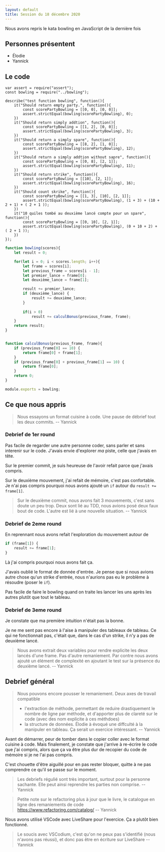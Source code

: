 ```yaml
---
layout: default
title: Session du 18 décembre 2020
---
```


Nous avons repris le kata bowling en JavaScript de la dernière fois

## Personnes présentent

- Élodie
- Yannick

## Le code

```javascript=
var assert = require("assert");
const bowling = require("../bowling");

describe("test function bowling", function(){
    it("Should return empty party.", function(){
        const scorePartyBowling = [[0, 0], [0, 0]];
        assert.strictEqual(bowling(scorePartyBowling), 0);
    })
    it("Should return simply addtion", function(){
        const scorePartyBowling = [[1, 2], [0, 0]];
        assert.strictEqual(bowling(scorePartyBowling), 3);
    })
    it("Should return a simply spare", function(){
        const scorePartyBowling = [[8, 2], [1, 0]];
        assert.strictEqual(bowling(scorePartyBowling), 12);
    })
    it("Should return a simply addtion without sapre", function(){
        const scorePartyBowling = [[0, 8], [2, 1]];
        assert.strictEqual(bowling(scorePartyBowling), 11);
    })
    it("Should return strike", function(){
        const scorePartyBowling = [[10], [2, 1]];
        assert.strictEqual(bowling(scorePartyBowling), 16);
    })
    it("Should count skrike", function(){
        const scorePartyBowling = [[1, 3], [10], [2, 1]];
        assert.strictEqual(bowling(scorePartyBowling), (1 + 3) + (10 + 2 + 1) + ( 2 + 1 ));
    })
    it("10 quiles tombé au deuxième lancé compte pour un spare", function(){
        const scorePartyBowling = [[0, 10], [2, 1]];
        assert.strictEqual(bowling(scorePartyBowling), (0 + 10 + 2) + ( 2 + 1 ));
    }) 
});
```

```javascript
function bowling(scores){
    let result = 0;

    for(let i = 0; i < scores.length; i++){
        let frame = scores[i];
        let previous_frame = scores[i - 1];
        let premier_lance = frame[0];
        let deuxième_lance = frame[1];

        result += premier_lance;
        if (deuxième_lance) {
            result += deuxième_lance;
        }
        
        if(i > 0)
            result += calculBonus(previous_frame, frame);
    }
    return result;
}


function calculBonus(previous_frame, frame){
    if (previous_frame[0] == 10) {
        return frame[0] + frame[1];
    }
    if (previous_frame[0] + previous_frame[1] == 10) {
        return frame[0];
    }
    return 0;
}

module.exports = bowling;
```

## Ce que nous appris

> Nous essayons un format cuisine à code. Une pause de débrief tout les deux commits.
> -- Yannick

### Debrief de 1er round

Pas facile de regarder une autre personne coder, sans parler et sans interenir sur le code. J'avais envie d'explorer _ma_ piste, celle que j'avais en tête.

Sur le premier commit, je suis heureuse de l'avoir refait parce que j'avais compris.

Sur le deuxième mouvement, j'ai refait de mémoire, c'est pas confortable. Je n'ai pas compris pourquoi nous avons ajouté un `if` autour du `result += frame[1]`.

> Sur le deuxième commit, nous avons fait 3 mouvements, c'est sans doute un peu trop. Deux sont lié au TDD, nous avions posé deux faux bout de code. L'autre est lié à une nouvelle situation.
> -- Yannick

### Debrief de 2eme round

En reprennant nous avons refait l'exploration du mouvement autour de
```javascript
if (frame[1]) {
    result += frame[1];
}
```
Là j'ai compris pourquoi nous avons fait ça.

J'avais oublié le format de donnée d'entrée. Je pense que si nous avions autre chose qu'un strike d'entrée, nous n'aurions pas eu le problème à résoudre (poser le `if`).

Pas facile de faire le bowling quand on traite les lancer les uns après les autres plutôt que tout le tableau.

### Debrief de 3eme round

Je constate que ma première intuition n'était pas la bonne.

Je ne me sent pas encore à l'aise à manipuler des tableaux de tableau. Ce qui ne fonctionnait pas, c'était que, dans le cas d'un strike, il n'y a pas de deuxième lancé.

> Nous avons extrait deux variables pour rendre explicite les deux lancés d'une frame.
> Pas d'autre remaniement. Par contre nous avons ajouté un élément de complexité en ajoutant le test sur la présence du deuxième lancé.
> -- Yannick

## Debrief général

> Nous pouvons encore pousser le remaniement. Deux axes de travail compatible
> - l'extraction de méthode, permettant de reduire drastiquement le nombre de ligne par méthode, et d'apporter plus de clareté sur le code (avec des nom explicite à ces méthdoes)
> - la structure de données. Élodie à évoqué une diffculté à la manipuler en tableau. Ça serait un exercice intéressant.
> -- Yannick


Avant de démarrer, peur de tomber dans le copier coller avec le format cuisine à code. Mais finalement, je constate que j'arrive à re-écrire le code que j'ai compris, alors que ça va être plus dur de recopier du code de mémoire si je ne l'ai pas compris.

C'est chouette d'être aiguillé pour en pas rester bloquer, quitte à ne pas comprendre ce qu'il se passe sur le moment.

> Les debriefs régulié sont très important, surtout pour la personne sachante. Elle peut ainsi reprendre les parties non comprise.
> -- Yannick


> Petite note sur le refactoring plus à jour que le livre, le catalogue en ligne des remaniements de code https://www.refactoring.com/catalog/
> -- Yannick


Nous avons utilisé VSCode avec LiveShare pour l'exercice. Ça a plutôt bien fonctionné.

> Le soucis avec VSCodium, c'est qu'on ne peux pas s'identifié (nous n'avons pas réussi), et donc pas être en écriture sur LiveShare
> -- Yannick

